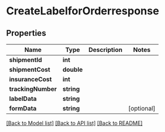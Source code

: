 # CreateLabelforOrderresponse

## Properties
Name | Type | Description | Notes
------------ | ------------- | ------------- | -------------
**shipmentId** | **int** |  | 
**shipmentCost** | **double** |  | 
**insuranceCost** | **int** |  | 
**trackingNumber** | **string** |  | 
**labelData** | **string** |  | 
**formData** | **string** |  | [optional] 

[[Back to Model list]](../README.md#documentation-for-models) [[Back to API list]](../README.md#documentation-for-api-endpoints) [[Back to README]](../README.md)


